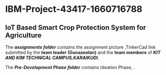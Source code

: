 # IBM-Project-43417-1660716788
## IoT Based Smart Crop Protection System for Agriculture


The ***assignments folder*** contains the assignment picture ,TinkerCad link submitted by the **team leader (Gunaseelan)** and the **team members** of ***KIT AND KIM TECHNICAL CAMPUS,KARAIKUDI***.


The ***Pre-Development Phase folder*** contains Ideation Phase, .


 
